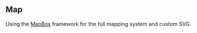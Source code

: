## Map

Using the [MapBox](https://www.mapbox.com) framework for the full mapping system and custom SVG.
